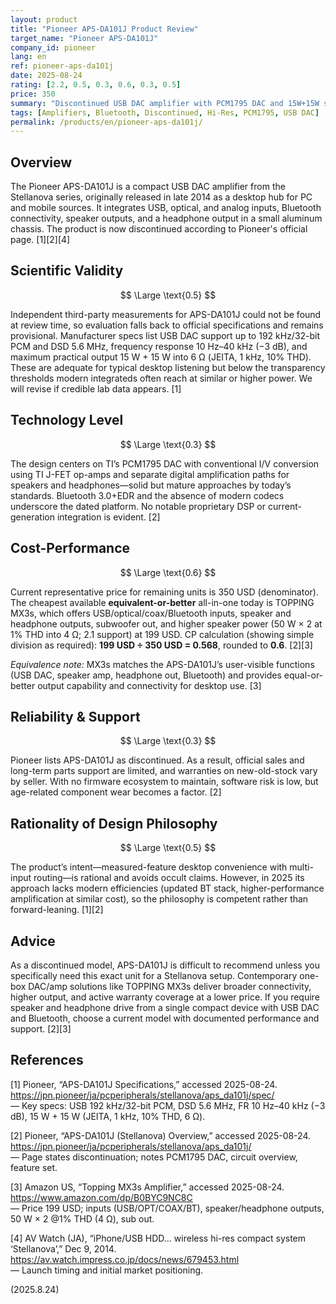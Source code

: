 ```yaml
---
layout: product
title: "Pioneer APS-DA101J Product Review"
target_name: "Pioneer APS-DA101J"
company_id: pioneer
lang: en
ref: pioneer-aps-da101j
date: 2025-08-24
rating: [2.2, 0.5, 0.3, 0.6, 0.3, 0.5]
price: 350
summary: "Discontinued USB DAC amplifier with PCM1795 DAC and 15W+15W speaker drive; limited current relevance versus modern all-in-one alternatives"
tags: [Amplifiers, Bluetooth, Discontinued, Hi-Res, PCM1795, USB DAC]
permalink: /products/en/pioneer-aps-da101j/
---
```

## Overview

The Pioneer APS-DA101J is a compact USB DAC amplifier from the Stellanova series, originally released in late 2014 as a desktop hub for PC and mobile sources. It integrates USB, optical, and analog inputs, Bluetooth connectivity, speaker outputs, and a headphone output in a small aluminum chassis. The product is now discontinued according to Pioneer's official page. [1][2][4]

## Scientific Validity

$$ \Large \text{0.5} $$

Independent third-party measurements for APS-DA101J could not be found at review time, so evaluation falls back to official specifications and remains provisional. Manufacturer specs list USB DAC support up to 192 kHz/32-bit PCM and DSD 5.6 MHz, frequency response 10 Hz–40 kHz (−3 dB), and maximum practical output 15 W + 15 W into 6 Ω (JEITA, 1 kHz, 10% THD). These are adequate for typical desktop listening but below the transparency thresholds modern integrateds often reach at similar or higher power. We will revise if credible lab data appears. [1]

## Technology Level

$$ \Large \text{0.3} $$

The design centers on TI’s PCM1795 DAC with conventional I/V conversion using TI J-FET op-amps and separate digital amplification paths for speakers and headphones—solid but mature approaches by today’s standards. Bluetooth 3.0+EDR and the absence of modern codecs underscore the dated platform. No notable proprietary DSP or current-generation integration is evident. [2]

## Cost-Performance

$$ \Large \text{0.6} $$

Current representative price for remaining units is 350 USD (denominator). The cheapest available **equivalent-or-better** all-in-one today is TOPPING MX3s, which offers USB/optical/coax/Bluetooth inputs, speaker and headphone outputs, subwoofer out, and higher speaker power (50 W × 2 at 1% THD into 4 Ω; 2.1 support) at 199 USD. CP calculation (showing simple division as required): **199 USD ÷ 350 USD = 0.568**, rounded to **0.6**. [2][3]

_Equivalence note:_ MX3s matches the APS-DA101J’s user-visible functions (USB DAC, speaker amp, headphone out, Bluetooth) and provides equal-or-better output capability and connectivity for desktop use. [3]

## Reliability & Support

$$ \Large \text{0.3} $$

Pioneer lists APS-DA101J as discontinued. As a result, official sales and long-term parts support are limited, and warranties on new-old-stock vary by seller. With no firmware ecosystem to maintain, software risk is low, but age-related component wear becomes a factor. [2]

## Rationality of Design Philosophy

$$ \Large \text{0.5} $$

The product’s intent—measured-feature desktop convenience with multi-input routing—is rational and avoids occult claims. However, in 2025 its approach lacks modern efficiencies (updated BT stack, higher-performance amplification at similar cost), so the philosophy is competent rather than forward-leaning. [1][2]

## Advice

As a discontinued model, APS-DA101J is difficult to recommend unless you specifically need this exact unit for a Stellanova setup. Contemporary one-box DAC/amp solutions like TOPPING MX3s deliver broader connectivity, higher output, and active warranty coverage at a lower price. If you require speaker and headphone drive from a single compact device with USB DAC and Bluetooth, choose a current model with documented performance and support. [2][3]

## References

[1] Pioneer, “APS-DA101J Specifications,” accessed 2025-08-24. https://jpn.pioneer/ja/pcperipherals/stellanova/aps_da101j/spec/  
— Key specs: USB 192 kHz/32-bit PCM, DSD 5.6 MHz, FR 10 Hz–40 kHz (−3 dB), 15 W + 15 W (JEITA, 1 kHz, 10% THD, 6 Ω).

[2] Pioneer, “APS-DA101J (Stellanova) Overview,” accessed 2025-08-24. https://jpn.pioneer/ja/pcperipherals/stellanova/aps_da101j/  
— Page states discontinuation; notes PCM1795 DAC, circuit overview, feature set.

[3] Amazon US, “Topping MX3s Amplifier,” accessed 2025-08-24. https://www.amazon.com/dp/B0BYC9NC8C  
— Price 199 USD; inputs (USB/OPT/COAX/BT), speaker/headphone outputs, 50 W × 2 @1% THD (4 Ω), sub out.

[4] AV Watch (JA), “iPhone/USB HDD… wireless hi-res compact system ‘Stellanova’,” Dec 9, 2014. https://av.watch.impress.co.jp/docs/news/679453.html  
— Launch timing and initial market positioning.

(2025.8.24)


